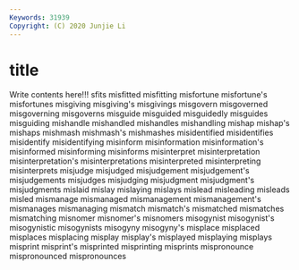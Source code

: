 ```yaml
---
Keywords: 31939
Copyright: (C) 2020 Junjie Li
---
```


# title

Write contents here!!!
sfits 
misfitted 
misfitting
misfortune 
misfortune's 
misfortunes 
misgiving 
misgiving's 
misgivings 
misgovern 
misgoverned 
misgoverning 
misgoverns
misguide 
misguided 
misguidedly 
misguides 
misguiding 
mishandle 
mishandled 
mishandles 
mishandling 
mishap
mishap's 
mishaps 
mishmash 
mishmash's 
mishmashes 
misidentified 
misidentifies 
misidentify 
misidentifying 
misinform
misinformation 
misinformation's 
misinformed 
misinforming 
misinforms 
misinterpret 
misinterpretation 
misinterpretation's 
misinterpretations 
misinterpreted
misinterpreting 
misinterprets 
misjudge 
misjudged 
misjudgement 
misjudgement's 
misjudgements 
misjudges 
misjudging 
misjudgment
misjudgment's 
misjudgments 
mislaid 
mislay 
mislaying 
mislays 
mislead 
misleading 
misleads 
misled
mismanage 
mismanaged 
mismanagement 
mismanagement's 
mismanages 
mismanaging 
mismatch 
mismatch's 
mismatched 
mismatches
mismatching 
misnomer 
misnomer's 
misnomers 
misogynist 
misogynist's 
misogynistic 
misogynists 
misogyny 
misogyny's
misplace 
misplaced 
misplaces 
misplacing 
misplay 
misplay's 
misplayed 
misplaying 
misplays 
misprint
misprint's 
misprinted 
misprinting 
misprints 
mispronounce 
mispronounced 
mispronounces 
